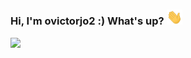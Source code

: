 ### Hi, I'm ovictorjo2 :) What's up? <img src="https://raw.githubusercontent.com/ABSphreak/ABSphreak/master/gifs/Hi.gif" width="25px"> 

<img src="https://github-readme-stats.vercel.app/api?username=ovictorjo2&&show_icons=true&title_color=ffffff&icon_color=bb2acf&text_color=daf7dc&bg_color=191919">


